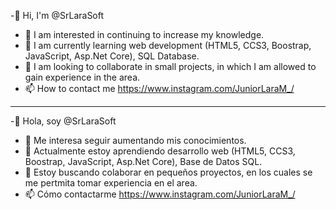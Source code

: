 -👋 Hi, I'm @SrLaraSoft
- 👀 I am interested in continuing to increase my knowledge.
- 🌱 I am currently learning web development (HTML5, CCS3, Boostrap, JavaScript, Asp.Net Core), SQL Database.
- 💞️ I am looking to collaborate in small projects, in which I am allowed to gain experience in the area.
- 📫 How to contact me https://www.instagram.com/JuniorLaraM_/


--------------------------------------------------------------------


-👋 Hola, soy @SrLaraSoft
- 👀 Me interesa seguir aumentando mis conocimientos.
- 🌱 Actualmente estoy aprendiendo desarrollo web (HTML5, CCS3, Boostrap, JavaScript, Asp.Net Core), Base de Datos SQL. 
- 💞️ Estoy buscando colaborar en pequeños proyectos, en los cuales se me pertmita tomar experiencia en el area.
- 📫 Cómo contactarme https://www.instagram.com/JuniorLaraM_/

<!---
SrLaraSoft/SrLaraSoft is a ✨ special ✨ repository because its `README.md` (this file) appears on your GitHub profile.
You can click the Preview link to take a look at your changes.
--->
